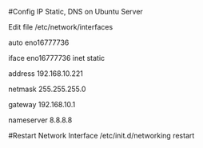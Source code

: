 #Config IP Static, DNS on Ubuntu Server

Edit file /etc/network/interfaces

auto eno16777736

iface eno16777736 inet static

address 192.168.10.221

netmask 255.255.255.0

gateway 192.168.10.1

nameserver 8.8.8.8

#Restart Network Interface
/etc/init.d/networking restart